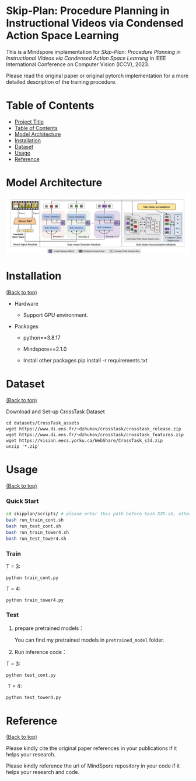 # Skip-Plan: Procedure Planning in Instructional Videos via Condensed Action Space Learning
This is a Mindspore implementation for *Skip-Plan: Procedure Planning in Instructional Videos via Condensed Action Space Learning* in IEEE International Conference on Computer Vision (ICCV), 2023. 

Please read the original paper or original pytorch implementation for a more detailed description of the training procedure.

# Table of Contents

- [Project Title](#project-title)
- [Table of Contents](#table-of-contents)
- [Model Architecture](#model-architecture)
- [Installation](#installation)
- [Dataset](#dataset)
- [Usage](#usage)
- [Reference](#reference)

# Model Architecture

![model-architecture](./model-architecture.png)

# Installation

[(Back to top)](#table-of-contents)

- Hardware

  - Support GPU environment.

- Packages

  - python==3.8.17
  - Mindspore==2.1.0

  - Install other packages pip install -r requirements.txt

# Dataset

[(Back to top)](#table-of-contents)

Download and Set-up CrossTask Dataset

```shell
cd datasets/CrossTask_assets
wget https://www.di.ens.fr/~dzhukov/crosstask/crosstask_release.zip
wget https://www.di.ens.fr/~dzhukov/crosstask/crosstask_features.zip
wget https://vision.eecs.yorku.ca/WebShare/CrossTask_s3d.zip
unzip '*.zip'
```

# Usage

[(Back to top)](#table-of-contents)

### Quick Start

```sh
cd skipplan/scripts/ # please enter this path before bash XXX.sh, otherwise path errors :)
bash run_train_cont.sh
bash run_test_cont.sh
bash run_train_tower4.sh
bash run_test_tower4.sh
```

### Train

T = 3:

```shell
python train_cont.py
```

T = 4:

```shell
python train_tower4.py
```

### Test

1. prepare pretrained models：

   You can find my pretrained models in `pretrained_model` folder.

2.  Run inference code：

   T = 3:

   ```
   python test_cont.py
   ```

​       T = 4:

```
python test_tower4.py
```



# Reference

[(Back to top)](#table-of-contents)

Please kindly cite the original paper references in your publications if it helps your research.

Please kindly reference the url of MindSpore repository in your code if it helps your research and code.
